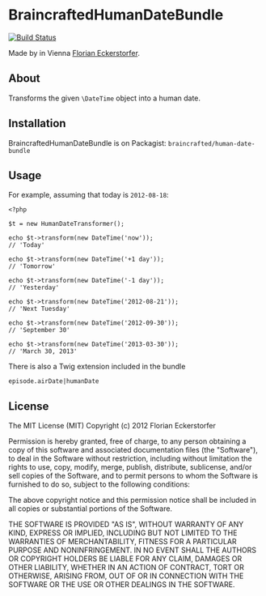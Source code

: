 BraincraftedHumanDateBundle
===========================

[![Build Status](https://secure.travis-ci.org/braincrafted/human-date-bundle.png?branch=master)](http://travis-ci.org/braincrafted/human-date-bundle)

Made by in Vienna [Florian Eckerstorfer](http://florianeckerstorfer.com).


About
-----

Transforms the given `\DateTime` object into a human date.

Installation
------------

BraincraftedHumanDateBundle is on Packagist: `braincrafted/human-date-bundle`

Usage
-----

For example, assuming that today is `2012-08-18`:

    <?php

    $t = new HumanDateTransformer();

    echo $t->transform(new DateTime('now'));
    // 'Today'

    echo $t->transform(new DateTime('+1 day'));
    // 'Tomorrow'

    echo $t->transform(new DateTime('-1 day'));
    // 'Yesterday'

    echo $t->transform(new DateTime('2012-08-21'));
    // 'Next Tuesday'

    echo $t->transform(new DateTime('2012-09-30'));
    // 'September 30'

    echo $t->transform(new DateTime('2013-03-30'));
    // 'March 30, 2013'


There is also a Twig extension included in the bundle

    episode.airDate|humanDate

License
-------

The MIT License (MIT)
Copyright (c) 2012 Florian Eckerstorfer

Permission is hereby granted, free of charge, to any person obtaining a copy of this software and associated documentation files (the "Software"), to deal in the Software without restriction, including without limitation the rights to use, copy, modify, merge, publish, distribute, sublicense, and/or sell copies of the Software, and to permit persons to whom the Software is furnished to do so, subject to the following conditions:

The above copyright notice and this permission notice shall be included in all copies or substantial portions of the Software.

THE SOFTWARE IS PROVIDED "AS IS", WITHOUT WARRANTY OF ANY KIND, EXPRESS OR IMPLIED, INCLUDING BUT NOT LIMITED TO THE WARRANTIES OF MERCHANTABILITY, FITNESS FOR A PARTICULAR PURPOSE AND NONINFRINGEMENT. IN NO EVENT SHALL THE AUTHORS OR COPYRIGHT HOLDERS BE LIABLE FOR ANY CLAIM, DAMAGES OR OTHER LIABILITY, WHETHER IN AN ACTION OF CONTRACT, TORT OR OTHERWISE, ARISING FROM, OUT OF OR IN CONNECTION WITH THE SOFTWARE OR THE USE OR OTHER DEALINGS IN THE SOFTWARE.
